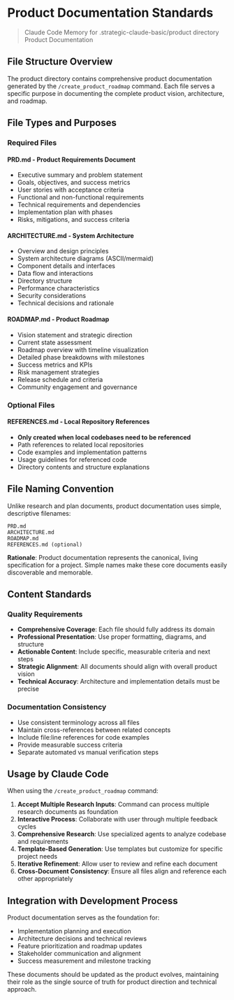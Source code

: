 # Product Documentation Standards

> Claude Code Memory for .strategic-claude-basic/product directory
> Product Documentation

## File Structure Overview

The product directory contains comprehensive product documentation generated by the `/create_product_roadmap` command. Each file serves a specific purpose in documenting the complete product vision, architecture, and roadmap.

## File Types and Purposes

### Required Files

#### **PRD.md** - Product Requirements Document
- Executive summary and problem statement
- Goals, objectives, and success metrics  
- User stories with acceptance criteria
- Functional and non-functional requirements
- Technical requirements and dependencies
- Implementation plan with phases
- Risks, mitigations, and success criteria

#### **ARCHITECTURE.md** - System Architecture
- Overview and design principles
- System architecture diagrams (ASCII/mermaid)
- Component details and interfaces
- Data flow and interactions
- Directory structure
- Performance characteristics
- Security considerations
- Technical decisions and rationale

#### **ROADMAP.md** - Product Roadmap
- Vision statement and strategic direction
- Current state assessment
- Roadmap overview with timeline visualization
- Detailed phase breakdowns with milestones
- Success metrics and KPIs
- Risk management strategies
- Release schedule and criteria
- Community engagement and governance

### Optional Files

#### **REFERENCES.md** - Local Repository References
- **Only created when local codebases need to be referenced**
- Path references to related local repositories
- Code examples and implementation patterns
- Usage guidelines for referenced code
- Directory contents and structure explanations

## File Naming Convention

Unlike research and plan documents, product documentation uses simple, descriptive filenames:

```
PRD.md
ARCHITECTURE.md  
ROADMAP.md
REFERENCES.md (optional)
```

**Rationale**: Product documentation represents the canonical, living specification for a project. Simple names make these core documents easily discoverable and memorable.

## Content Standards

### Quality Requirements
- **Comprehensive Coverage**: Each file should fully address its domain
- **Professional Presentation**: Use proper formatting, diagrams, and structure
- **Actionable Content**: Include specific, measurable criteria and next steps
- **Strategic Alignment**: All documents should align with overall product vision
- **Technical Accuracy**: Architecture and implementation details must be precise

### Documentation Consistency
- Use consistent terminology across all files
- Maintain cross-references between related concepts
- Include file:line references for code examples
- Provide measurable success criteria
- Separate automated vs manual verification steps

## Usage by Claude Code

When using the `/create_product_roadmap` command:

1. **Accept Multiple Research Inputs**: Command can process multiple research documents as foundation
2. **Interactive Process**: Collaborate with user through multiple feedback cycles  
3. **Comprehensive Research**: Use specialized agents to analyze codebase and requirements
4. **Template-Based Generation**: Use templates but customize for specific project needs
5. **Iterative Refinement**: Allow user to review and refine each document
6. **Cross-Document Consistency**: Ensure all files align and reference each other appropriately

## Integration with Development Process

Product documentation serves as the foundation for:
- Implementation planning and execution
- Architecture decisions and technical reviews
- Feature prioritization and roadmap updates
- Stakeholder communication and alignment
- Success measurement and milestone tracking

These documents should be updated as the product evolves, maintaining their role as the single source of truth for product direction and technical approach.